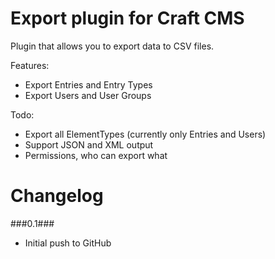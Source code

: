 Export plugin for Craft CMS
=================

Plugin that allows you to export data to CSV files.

Features:
 - Export Entries and Entry Types
 - Export Users and User Groups
 
Todo:
 - Export all ElementTypes (currently only Entries and Users)
 - Support JSON and XML output
 - Permissions, who can export what

Changelog
=================
###0.1###
 - Initial push to GitHub